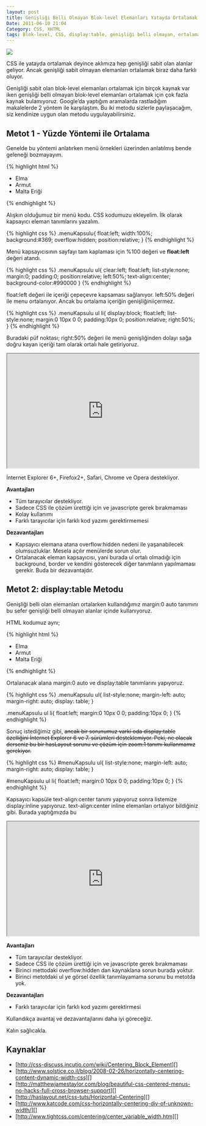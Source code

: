 ```yaml
---
layout: post
title: Genişliği Belli Olmayan Blok-level Elemanları Yatayda Ortalamak
Date: 2011-06-10 21:04
Category: CSS, XHTML
tags: Blok-level, CSS, display:table, genişliği belli olmayan, ortalama
---
```


![][100]

CSS ile yatayda ortalamak deyince aklımıza hep genişliği sabit olan alanlar geliyor. Ancak genişliği sabit olmayan elemanları ortalamak biraz daha farklı oluyor.

Genişliği sabit olan blok-level elemanları ortalamak için birçok kaynak var iken genişliği belli olmayan blok-level elemanları ortalamak için çok fazla kaynak bulamıyoruz. Google’da yaptığım aramalarda rastladığım makalelerde 2 yöntem ile karşılaştım. Bu iki metodu sizlerle paylaşacağım, siz kendinize uygun olan metodu uygulayabilirsiniz.

## Metot 1 - Yüzde Yöntemi ile Ortalama

Genelde bu yöntemi anlatırken menü örnekleri üzerinden anlatılmış bende geleneği bozmayayım.

{% highlight html %}
<div class="menuKapsulu">
  <ul>
     <li>Elma</li>
     <li>Armut</li>
     <li>Malta Eriği</li>
  </ul>
</div>
{% endhighlight %}

Alışkın olduğumuz bir menü kodu. CSS kodumuzu ekleyelim. İlk olarak kapsayıcı eleman tanımlarını yazalım.

{% highlight css %}
.menuKapsulu{
  float:left;
  width:100%;
  background:#369;
  overflow:hidden;
  position:relative;
}
{% endhighlight %}

Menü kapsayıcısının sayfayı tam kaplaması için %100 değeri ve **float:left** değeri atandı.

{% highlight css %}
.menuKapsulu ul{
  clear:left;
  float:left;
  list-style:none;
  margin:0;
  padding:0;
  position:relative;
  left:50%;
  text-align:center;
  background-color:#990000
}
{% endhighlight %}

float:left değeri ile içeriği çepeçevre kapsaması sağlanıyor. left:50% değeri ile menu ortalanıyor. Ancak bu ortalama içeriğin genişliğiniiçermez.

{% highlight css %}
.menuKapsulu ul li{
  display:block;
  float:left;
  list-style:none;
  margin:0 10px 0 0;
  padding:10px 0;
  position:relative;
  right:50%;
}
{% endhighlight %}


Buradaki püf noktası; right:50% değeri ile menü genişliğinden dolayı sağa doğru kayan içeriği tam olarak ortalı hale getiriyoruz.

<iframe style="width: 100%; height: 300px" src="http://jsfiddle.net/fatihhayri/GGSHL/embedded/result,html,css"></iframe>

İnternet Explorer 6+, Firefox2+, Safari, Chrome ve Opera destekliyor.

**Avantajları**

 - Tüm tarayıcılar destekliyor.
 - Sadece CSS ile çözüm ürettiği için ve javascripte gerek bırakmaması
 - Kolay kullanımı
 - Farklı tarayıcılar için farklı kod yazımı gerektirmemesi

**Dezavantajları**

 - Kapsayıcı elemana atana overflow:hidden nedeni ile yaşanabilecek olumsuzluklar. Mesela açılır menülerde sorun olur.
 - Ortalanacak eleman kapsayıcısı, yani burada ul ortalı olmadığı için background, border ve kendini gösterecek diğer tanımların yapılmaması gerekir. Buda bir dezavantajdır.

## Metot 2: display:table Metodu

Genişliği belli olan elemanları ortalarken kullandığımız margin:0 auto tanımını bu sefer genişliği belli olmayan alanlar içinde kullanıyoruz.

HTML kodumuz aynı;

{% highlight html %}
<div class="menuKapsulu">
  <ul>
    <li>Elma</li>
    <li>Armut</li>
    <li>Malta Eriği</li>
  </ul>
</div>
{% endhighlight %}

Ortalanacak alana margin:0 auto ve display:table tanımlarını yapıyoruz.

{% highlight css %}
.menuKapsulu ul{ 
  list-style:none; 
  margin-left: auto;
  margin-right: auto; 
  display: table; 
} 

.menuKapsulu ul li{ 
  float:left;
  margin:0 10px 0 0; 
  padding:10px 0; 
}
{% endhighlight %}

Sonuç istediğimiz gibi, <s>ancak bir sorunumuz varki oda display:table özelliğini İnternet Explorer 6 ve 7. sürümleri desteklemiyor. Peki, ne olacak derseniz bu bir hasLayout sorunu ve çözüm için zoom:1 tanımı kullanmamız gerekiyor.</s>

{% highlight css %}
#menuKapsulu ul{
 list-style:none;
 margin-left: auto;
 margin-right: auto;
 display: table;
}

#menuKapsulu ul li{
 float:left;
 margin:0 10px 0 0;
 padding:10px 0;
}
{% endhighlight %}

Kapsayıcı kapsüle text-align:center tanımı yapıyoruz sonra listemize display:inline yapıyoruz. text-align:center inline elemanları ortalıyor bildiğiniz gibi. Burada yaptığmızda bu

<iframe style="width: 100%; height: 300px" src="http://jsfiddle.net/fatihhayri/xNtcS/6/embedded/result,html,css"></iframe>

**Avantajları**

 - Tüm tarayıcılar destekliyor.
 - Sadece CSS ile çözüm ürettiği için ve javascripte gerek bırakmaması
 - Birinci mettodaki overflow:hidden dan kaynaklana sorun burada yoktur.
 - Birinci metotdaki ul ye görsel özellik tanımlayamama sorunu bu metotda yok.

**Dezavantajları**

 - Farklı tarayıcılar için farklı kod yazımı gerektirmesi

Kullandıkça avantaj ve dezavantajlarını daha iyi göreceğiz.

Kalın sağlıcakla.

## Kaynaklar

-   [http://css-discuss.incutio.com/wiki/Centering_Block_Element][]
-   [http://www.solstice.co.il/blog/2008-02-26/horizontally-centering-content-dynamic-width-css][]
-   [http://matthewjamestaylor.com/blog/beautiful-css-centered-menus-no-hacks-full-cross-browser-support][]
-   [http://haslayout.net/css-tuts/Horizontal-Centering][]
-   [http://www.katcode.com/css-horizontally-centering-div-of-unknown-width/][]
-   [http://www.tightcss.com/centering/center_variable_width.htm][]

  [100]: /images/gb_ortalama1.gif
  [http://css-discuss.incutio.com/wiki/Centering_Block_Element]: http://css-discuss.incutio.com/wiki/Centering_Block_Element
  [http://www.solstice.co.il/blog/2008-02-26/horizontally-centering-content-dynamic-width-css]: http://www.solstice.co.il/blog/2008-02-26/horizontally-centering-content-dynamic-width-css
  [http://matthewjamestaylor.com/blog/beautiful-css-centered-menus-no-hacks-full-cross-browser-support]: http://matthewjamestaylor.com/blog/beautiful-css-centered-menus-no-hacks-full-cross-browser-support
  [http://haslayout.net/css-tuts/Horizontal-Centering]: http://haslayout.net/css-tuts/Horizontal-Centering
  [http://www.katcode.com/css-horizontally-centering-div-of-unknown-width/]: http://www.katcode.com/css-horizontally-centering-div-of-unknown-width/
  [http://www.tightcss.com/centering/center_variable_width.htm]: http://www.tightcss.com/centering/center_variable_width.htm
